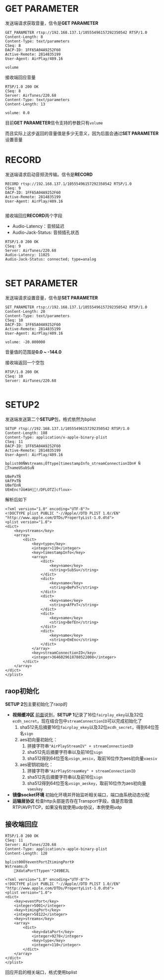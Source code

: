 # GET PARAMETER
发送端请求获取音量，信令是**GET PARAMETER**
```
GET_PARAMETER rtsp://192.168.137.1/10555496157292350542 RTSP/1.0
Content-Length: 8
Content-Type: text/parameters
CSeq: 8
DACP-ID: 1FF65A04A9252F60
Active-Remote: 2814835199
User-Agent: AirPlay/409.16

volume

```
接收端回应音量
```
RTSP/1.0 200 OK
CSeq: 8
Server: AirTunes/220.68
Content-Type: text/parameters
Content-Length: 13

volume: 0.0

```
目前**GET PARAMETER**信令支持的参数只有`volume`

而且实际上这步返回的音量值是多少无意义，因为后面会通过**SET PARAMETER**设置音量
# RECORD
发送端请求启动音频流传输。信令是**RECORD**
```
RECORD rtsp://192.168.137.1/10555496157292350542 RTSP/1.0
CSeq: 9
DACP-ID: 1FF65A04A9252F60
Active-Remote: 2814835199
User-Agent: AirPlay/409.16


```
接收端回应**RECORD**两个字段
- Audio-Latency：音频延迟
- Audio-Jack-Status: 音频插孔状态
```
RTSP/1.0 200 OK
CSeq: 9
Server: AirTunes/220.68
Audio-Latency: 11025
Audio-Jack-Status: connected; type=analog


```
# SET PARAMETER
发送端请求设置音量，信令是**SET PARAMETER**
```
SET_PARAMETER rtsp://192.168.137.1/10555496157292350542 RTSP/1.0
Content-Length: 20
Content-Type: text/parameters
CSeq: 10
DACP-ID: 1FF65A04A9252F60
Active-Remote: 2814835199
User-Agent: AirPlay/409.16

volume: -20.000000

```
音量值的范围是**0.0 ~ -144.0**

接收端返回一个空包
```
RTSP/1.0 200 OK
CSeq: 10
Server: AirTunes/220.68


```
# SETUP2
发送端发送第二个**SETUP**包，格式依然为bplist
```
SETUP rtsp://192.168.137.1/10555496157292350542 RTSP/1.0
Content-Length: 188
Content-Type: application/x-apple-binary-plist
CSeq: 11
DACP-ID: 1FF65A04A9252F60
Active-Remote: 2814835199
User-Agent: AirPlay/409.16

bplist00ÑWstreams¡ÓTtype]timestampInfo_streamConnectionIDn¥	Ñ
TnameUSubSuÑ

UBePxTÑ
UAfPxTÑ
UBefEnÑ
UEmEnc!Ûô#àH|!/DFLOTZ]cfloux~
```
解析后如下
```
<?xml version="1.0" encoding="UTF-8"?>
<!DOCTYPE plist PUBLIC "-//Apple//DTD PLIST 1.0//EN" "http://www.apple.com/DTDs/PropertyList-1.0.dtd">
<plist version="1.0">
<dict>
	<key>streams</key>
	<array>
		<dict>
			<key>type</key>
			<integer>110</integer>
			<key>timestampInfo</key>
			<array>
				<dict>
					<key>name</key>
					<string>SubSu</string>
				</dict>
				<dict>
					<key>name</key>
					<string>BePxT</string>
				</dict>
				<dict>
					<key>name</key>
					<string>AfPxT</string>
				</dict>
				<dict>
					<key>name</key>
					<string>BefEn</string>
				</dict>
				<dict>
					<key>name</key>
					<string>EmEnc</string>
				</dict>
			</array>
			<key>streamConnectionID</key>
			<integer>3646029618780522008</integer>
		</dict>
	</array>
</dict>
</plist>
```
## raop初始化
**SETUP 2**包主要初始化了raop的
- **视频缓冲区**
    [前面](airplay_handshake_2.md#rtp初始化)说到，**SETUP 1**记录了16位`fairplay_ekey`以及32位`ecdh_secret`，现在结合包中`streamConnectionID`可以完成初始化了
    1. sha512先后摘要16位`fairplay_ekey`以及32位`ecdh_secret`，得到64位签名`sign`
    2. aes初向量初始化：
        1. 拼接字符串`"AirPlayStreamIV" + streamConnectionID`
        2. sha512先后摘要字符串以及前16位`sign`
        3. sha512得到64位签名`vsign_aesiv`，取前16位作为aes初向量`vaesiv`
    3. aes密钥初始化：
        1. 拼接字符串`"AirPlayStreamKey" + streamConnectionID`
        2. sha512先后摘要字符串以及前16位`sign`
        3. sha512得到64位签名`vsign_aeskey`，取前16位作为aes初向量`vaeskey`
- **镜像socket环境**
    初始化环境并开始监听相关端口，端口由系统动态分配
- **运输层协议**
    检查http头部是否存在Transport字段，值是否取值RTP/AVP/TCP，如果没有就使用udp协议，本例使用udp
## 接收端回应
```
RTSP/1.0 200 OK
CSeq: 11
Server: AirTunes/220.68
Content-Type: application/x-apple-binary-plist
Content-Length: 120

bplist00ÓYeventPortZtimingPortÞ
Wstreams¡Ò
	XdataPortTtypen'*249BEJL
```
```
<?xml version="1.0" encoding="UTF-8"?>
<!DOCTYPE plist PUBLIC "-//Apple//DTD PLIST 1.0//EN" "http://www.apple.com/DTDs/PropertyList-1.0.dtd">
<plist version="1.0">
<dict>
	<key>eventPort</key>
	<integer>5001</integer>
	<key>timingPort</key>
	<integer>58122</integer>
	<key>streams</key>
	<array>
		<dict>
			<key>dataPort</key>
			<integer>9278</integer>
			<key>type</key>
			<integer>110</integer>
		</dict>
	</array>
</dict>
</plist>
```
回应开启的相关端口，格式使用bplist